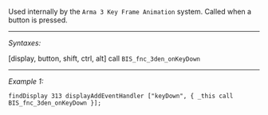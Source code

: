 Used internally by the `Arma 3 Key Frame Animation` system. Called when a button is pressed.


---
*Syntaxes:*

[display, button, shift, ctrl, alt] call `BIS_fnc_3den_onKeyDown`

---
*Example 1:*

```sqf
findDisplay 313 displayAddEventHandler ["keyDown", { _this call BIS_fnc_3den_onKeyDown }];
```